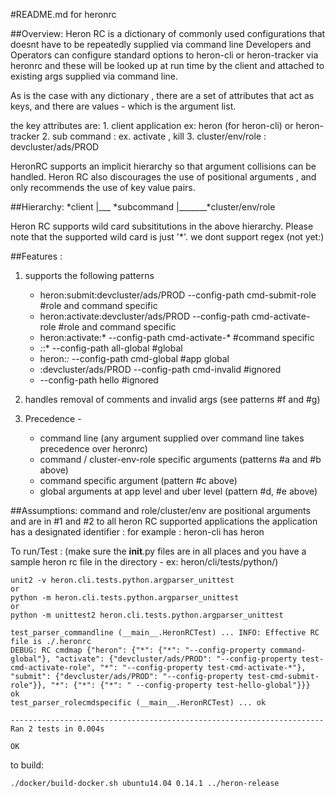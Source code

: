 #README.md for heronrc


##Overview:
Heron RC is a dictionary of commonly used configurations that doesnt have to be repeatedly supplied via command line
Developers and Operators can configure standard options to heron-cli or heron-tracker via heronrc  and these will be looked up at run time by the client and attached to existing args supplied via command line.

As is the case with any dictionary , there are a set of attributes that act as  keys, and there are values - which is the argument list.

the key attributes are:
	1. client application ex: heron (for heron-cli) or heron-tracker 
	2. sub command : ex. activate , kill
	3. cluster/env/role : devcluster/ads/PROD


HeronRC supports an implicit hierarchy so that argument collisions can be handled. 
Heron RC also discourages the use of positional arguments , and only recommends the use of key value pairs.

##Hierarchy:
	*client 
	   |___ *subcommand
	   			|_______*cluster/env/role

Heron RC supports wild card subsititutions in the above hierarchy. Please note that the supported wild card is just '*'. we dont support regex (not yet:)


##Features :

1. supports the following patterns

	* heron:submit:devcluster/ads/PROD --config-path cmd-submit-role   #role and command specific
	* heron:activate:devcluster/ads/PROD --config-path cmd-activate-role   #role and command specific
	* heron:activate:* --config-path cmd-activate-*                   #command specific
	*  *:*:* --config-path all-global   #global
	*  heron:*:* --config-path cmd-global    #app global
	*  :devcluster/ads/PROD --config-path cmd-invalid     #ignored
	*  --config-path hello   #ignored

2. handles removal of comments and invalid args (see patterns #f and #g)

3. Precedence - 
	*  command line  (any argument supplied over command line takes precedence over heronrc)
	*  command / cluster-env-role specific arguments (patterns #a and #b above)
	*  command specific argument (pattern #c above)
	*  global arguments at app level and uber level (pattern #d, #e above)



##Assumptions:
command and role/cluster/env are positional arguments and are in #1 and #2 to all heron RC supported applications
the application has a designated identifier :
	for example : heron-cli  has heron



To run/Test : 
(make sure the __init__.py files are in all places and you have a sample heron rc file in the directory - ex: heron/cli/tests/python/)


``````
unit2 -v heron.cli.tests.python.argparser_unittest
or 
python -m heron.cli.tests.python.argparser_unittest
or 
python -m unittest2 heron.cli.tests.python.argparser_unittest

``````
```````
test_parser_commandline (__main__.HeronRCTest) ... INFO: Effective RC file is ./.heronrc
DEBUG: RC cmdmap {"heron": {"*": {"*": "--config-property command-global"}, "activate": {"devcluster/ads/PROD": "--config-property test-cmd-activate-role", "*": "--config-property test-cmd-activate-*"}, "submit": {"devcluster/ads/PROD": "--config-property test-cmd-submit-role"}}, "*": {"*": {"*": " --config-property test-hello-global"}}}
ok
test_parser_rolecmdspecific (__main__.HeronRCTest) ... ok

----------------------------------------------------------------------
Ran 2 tests in 0.004s

OK

````````
to build:
`````
./docker/build-docker.sh ubuntu14.04 0.14.1 ../heron-release
`````

